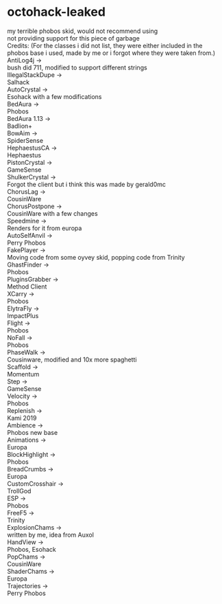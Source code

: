 # octohack-leaked
my terrible phobos skid, would not recommend using <br />
not providing support for this piece of garbage <br />
Credits: (For the classes i did not list, they were either included in the phobos base i used, made by me or i forgot where they were taken from.) <br />
AntiLog4j -> <br />
bush did 711, modified to support different strings <br />
IllegalStackDupe -> <br />
Salhack <br />
AutoCrystal -> <br />
Esohack with a few modifications <br />
BedAura -> <br />
Phobos <br />
BedAura 1.13 -> <br />
Badlion+ <br />
BowAim -> <br />
SpiderSense <br />
HephaestusCA -> <br />
Hephaestus <br />
PistonCrystal -> <br />
GameSense <br />
ShulkerCrystal -> <br />
Forgot the client but i think this was made by gerald0mc <br />
ChorusLag -> <br />
CousinWare <br />
ChorusPostpone -> <br />
CousinWare with a few changes <br />
Speedmine -> <br />
Renders for it from europa <br />
AutoSelfAnvil -> <br />
Perry Phobos <br />
FakePlayer -> <br />
Moving code from some oyvey skid, popping code from Trinity <br />
GhastFinder -> <br />
Phobos <br />
PluginsGrabber -> <br />
Method Client <br />
XCarry -> <br />
Phobos <br />
ElytraFly -> <br />
ImpactPlus <br />
Flight -> <br />
Phobos <br />
NoFall -> <br />
Phobos <br />
PhaseWalk -> <br />
Cousinware, modified and 10x more spaghetti <br />
Scaffold -> <br />
Momentum <br />
Step -> <br />
GameSense <br />
Velocity -> <br />
Phobos <br />
Replenish -> <br />
Kami 2019 <br />
Ambience -> <br />
Phobos new base <br />
Animations -> <br />
Europa <br />
BlockHighlight -> <br />
Phobos <br />
BreadCrumbs -> <br />
Europa <br />
CustomCrosshair -> <br />
TrollGod <br />
ESP -> <br />
Phobos <br />
FreeF5 -> <br />
Trinity <br />
ExplosionChams -> <br />
written by me, idea from Auxol <br />
HandView -> <br />
Phobos, Esohack <br />
PopChams -> <br />
CousinWare <br />
ShaderChams -> <br />
Europa <br />
Trajectories -> <br />
Perry Phobos <br />
